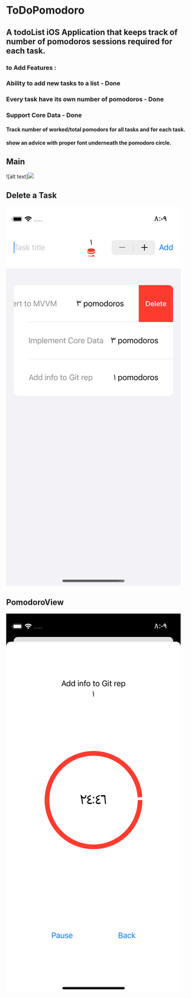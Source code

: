 # ToDoPomodoro

## A todoList iOS Application that keeps track of number of pomodoros sessions required for each task.

### to Add Features : 
### Ability to add new tasks to a list - Done
### Every task have its own number of pomodoros - Done
### Support Core Data - Done

#### Track number of worked/total pomodors for all tasks and for each task.
#### show an advice with proper font underneath the pomodoro circle.

## Main
![alt text]<img src="[https://github.com/favicon.ico](https://github.com/TahhanCoding/ToDoPomodoro/blob/main/ScreenShots/1.png)" width="100">

## Delete a Task
![alt text](https://github.com/TahhanCoding/ToDoPomodoro/blob/main/ScreenShots/2.png)

## PomodoroView
![alt text](https://github.com/TahhanCoding/ToDoPomodoro/blob/main/ScreenShots/3.png)
